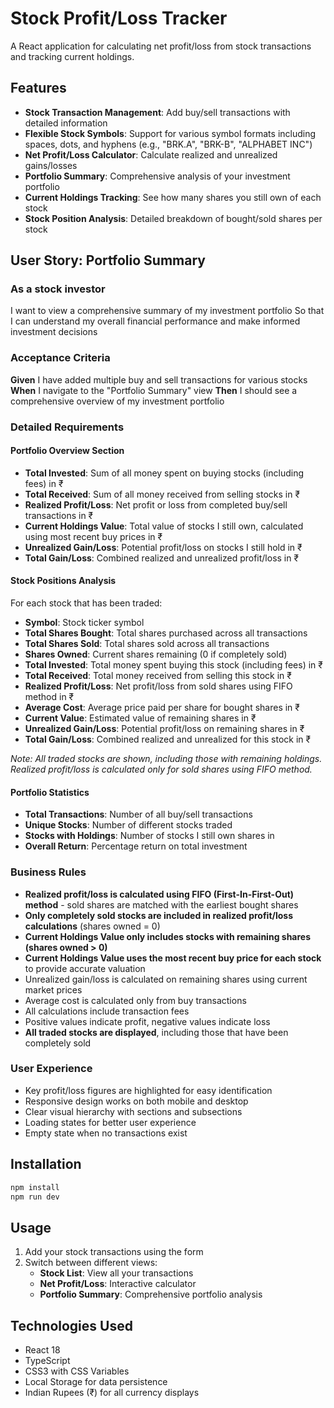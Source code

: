 # Stock Profit/Loss Tracker

A React application for calculating net profit/loss from stock transactions and tracking current holdings.

## Features

- **Stock Transaction Management**: Add buy/sell transactions with detailed information
- **Flexible Stock Symbols**: Support for various symbol formats including spaces, dots, and hyphens (e.g., "BRK.A", "BRK-B", "ALPHABET INC")
- **Net Profit/Loss Calculator**: Calculate realized and unrealized gains/losses
- **Portfolio Summary**: Comprehensive analysis of your investment portfolio
- **Current Holdings Tracking**: See how many shares you still own of each stock
- **Stock Position Analysis**: Detailed breakdown of bought/sold shares per stock

## User Story: Portfolio Summary

### As a stock investor
I want to view a comprehensive summary of my investment portfolio
So that I can understand my overall financial performance and make informed investment decisions

### Acceptance Criteria

**Given** I have added multiple buy and sell transactions for various stocks
**When** I navigate to the "Portfolio Summary" view
**Then** I should see a comprehensive overview of my investment portfolio

### Detailed Requirements

#### Portfolio Overview Section
- **Total Invested**: Sum of all money spent on buying stocks (including fees) in ₹
- **Total Received**: Sum of all money received from selling stocks in ₹
- **Realized Profit/Loss**: Net profit or loss from completed buy/sell transactions in ₹
- **Current Holdings Value**: Total value of stocks I still own, calculated using most recent buy prices in ₹
- **Unrealized Gain/Loss**: Potential profit/loss on stocks I still hold in ₹
- **Total Gain/Loss**: Combined realized and unrealized profit/loss in ₹

#### Stock Positions Analysis
For each stock that has been traded:
- **Symbol**: Stock ticker symbol
- **Total Shares Bought**: Total shares purchased across all transactions
- **Total Shares Sold**: Total shares sold across all transactions
- **Shares Owned**: Current shares remaining (0 if completely sold)
- **Total Invested**: Total money spent buying this stock (including fees) in ₹
- **Total Received**: Total money received from selling this stock in ₹
- **Realized Profit/Loss**: Net profit/loss from sold shares using FIFO method in ₹
- **Average Cost**: Average price paid per share for bought shares in ₹
- **Current Value**: Estimated value of remaining shares in ₹
- **Unrealized Gain/Loss**: Potential profit/loss on remaining shares in ₹
- **Total Gain/Loss**: Combined realized and unrealized for this stock in ₹

*Note: All traded stocks are shown, including those with remaining holdings. Realized profit/loss is calculated only for sold shares using FIFO method.*

#### Portfolio Statistics
- **Total Transactions**: Number of all buy/sell transactions
- **Unique Stocks**: Number of different stocks traded
- **Stocks with Holdings**: Number of stocks I still own shares in
- **Overall Return**: Percentage return on total investment

### Business Rules
- **Realized profit/loss is calculated using FIFO (First-In-First-Out) method** - sold shares are matched with the earliest bought shares
- **Only completely sold stocks are included in realized profit/loss calculations** (shares owned = 0)
- **Current Holdings Value only includes stocks with remaining shares (shares owned > 0)**
- **Current Holdings Value uses the most recent buy price for each stock** to provide accurate valuation
- Unrealized gain/loss is calculated on remaining shares using current market prices
- Average cost is calculated only from buy transactions
- All calculations include transaction fees
- Positive values indicate profit, negative values indicate loss
- **All traded stocks are displayed**, including those that have been completely sold

### User Experience
- Key profit/loss figures are highlighted for easy identification
- Responsive design works on both mobile and desktop
- Clear visual hierarchy with sections and subsections
- Loading states for better user experience
- Empty state when no transactions exist

## Installation

```bash
npm install
npm run dev
```

## Usage

1. Add your stock transactions using the form
2. Switch between different views:
   - **Stock List**: View all your transactions
   - **Net Profit/Loss**: Interactive calculator
   - **Portfolio Summary**: Comprehensive portfolio analysis

## Technologies Used

- React 18
- TypeScript
- CSS3 with CSS Variables
- Local Storage for data persistence
- Indian Rupees (₹) for all currency displays
